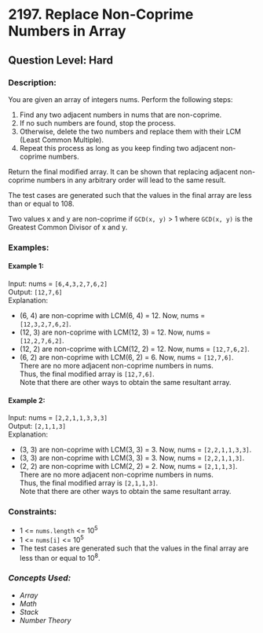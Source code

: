 # 2197. Replace Non-Coprime Numbers in Array
## Question Level: Hard
### Description:
You are given an array of integers nums. Perform the following steps:
1. Find any two adjacent numbers in nums that are non-coprime.
2. If no such numbers are found, stop the process.
3. Otherwise, delete the two numbers and replace them with their LCM (Least Common Multiple).
4. Repeat this process as long as you keep finding two adjacent non-coprime numbers.

Return the final modified array. It can be shown that replacing adjacent non-coprime numbers in any arbitrary order will lead to the same result.

The test cases are generated such that the values in the final array are less than or equal to 108.

Two values x and y are non-coprime if `GCD(x, y)` > 1 where `GCD(x, y)` is the Greatest Common Divisor of x and y.

### Examples:
#### Example 1:

Input: nums = `[6,4,3,2,7,6,2]`  
Output: `[12,7,6]`  
Explanation:   
- (6, 4) are non-coprime with LCM(6, 4) = 12. Now, nums = `[12,3,2,7,6,2]`.
- (12, 3) are non-coprime with LCM(12, 3) = 12. Now, nums = `[12,2,7,6,2]`.
- (12, 2) are non-coprime with LCM(12, 2) = 12. Now, nums = `[12,7,6,2]`.
- (6, 2) are non-coprime with LCM(6, 2) = 6. Now, nums = `[12,7,6]`.  
There are no more adjacent non-coprime numbers in nums.   
Thus, the final modified array is `[12,7,6]`.  
Note that there are other ways to obtain the same resultant array.  
#### Example 2:

Input: nums = `[2,2,1,1,3,3,3]`  
Output: `[2,1,1,3]`  
Explanation: 
- (3, 3) are non-coprime with LCM(3, 3) = 3. Now, nums = `[2,2,1,1,3,3]`.
- (3, 3) are non-coprime with LCM(3, 3) = 3. Now, nums = `[2,2,1,1,3]`.
- (2, 2) are non-coprime with LCM(2, 2) = 2. Now, nums = `[2,1,1,3]`.  
There are no more adjacent non-coprime numbers in nums.   
Thus, the final modified array is `[2,1,1,3]`.  
Note that there are other ways to obtain the same resultant array.  

### Constraints:

- 1 <= `nums.length` <= 10<sup>5</sup>
- 1 <= `nums[i]` <= 10<sup>5</sup>
- The test cases are generated such that the values in the final array are less than or equal to 10<sup>8</sup>.

### <i>Concepts Used:
- Array
- Math
- Stack
- Number Theory</i>